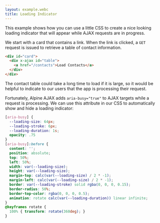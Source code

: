 ```yaml
---
layout: example.webc
title: Loading Indicator
---
```


This example shows how you can use a little CSS to create a nice looking loading indicator that will appear while AJAX requests are in progress.

We start with a card that contains a link. When the link is clicked, a `GET` request is issued to retrieve a table of contact information.

```html
<div id="card">
  <div x-ajax id="table">
    <a href="/contacts">Load Contacts</a>
  </div>
</div>
```

The contact table could take a long time to load if it is large, so it would be helpful to indicate to our users that the app is processing their request.

Fortunately, Alpine AJAX adds `aria-busy="true"` to AJAX targets while a request is processing. We can use this attribute in our CSS to automatically show and hide a loading indicator:

```css
[aria-busy] {
  --loading-size: 64px;
  --loading-stroke: 6px;
  --loading-duration: 1s;
  opacity: .75
}
[aria-busy]:before {
  content: '';
  position: absolute;
  top: 50%;
  left: 50%;
  width: var(--loading-size);
  height: var(--loading-size);
  margin-top: calc(var(--loading-size) / 2 * -1);
  margin-left: calc(var(--loading-size) / 2 * -1);
  border: var(--loading-stroke) solid rgba(0, 0, 0, 0.15);
  border-radius: 50%;
  border-top-color: rgba(0, 0, 0, 0.5);
  animation: rotate calc(var(--loading-duration)) linear infinite;
}
@keyframes rotate {
  100% { transform: rotate(360deg); }
}
```

<style>
  [aria-busy] {
    --loading-size: 64px;
    --loading-stroke: 6px;
    --loading-duration: 1s;
    position: relative;
    opacity: .75
  }
  [aria-busy]:before {
    content: '';
    position: absolute;
    top: 50%;
    left: 50%;
    width: var(--loading-size);
    height: var(--loading-size);
    margin-top: calc(var(--loading-size) / 2 * -1);
    margin-left: calc(var(--loading-size) / 2 * -1);
    border: var(--loading-stroke) solid rgba(0, 0, 0, 0.15);
    border-radius: 50%;
    border-top-color: rgba(0, 0, 0, 0.5);
    animation: rotate calc(var(--loading-duration)) linear infinite;
  }
  @keyframes rotate {
    100% { transform: rotate(360deg); }
  }

  #card {
    box-shadow: 0 10px 15px -3px var(--shadow), 0 4px 6px -4px var(--shadow);
    padding: 1rem;
    border-radius: .5rem;
    display: flex;
    justify-content: center;
    align-items: flex-start;
  }

  #table {
    margin-bottom: 0;
    min-height: 164px
  }

</style>


<script>
  document.addEventListener('DOMContentLoaded', () => {
    window.server({
      'GET /dashboard': () => dashboard(),
      'GET /contacts': () => new Promise(resolve => {
        setTimeout(() => resolve(contacts()), 2000)
      }),
    }).get('/dashboard')
  })

  function dashboard() {
    return `<div id="card" x-data>
  <div id="table" x-ajax>
    <a href="/contacts">Load Contacts</a>
  </div>
</div>`
  }

  function contacts(rows) {
    return `<table id="table">
  <thead>
    <tr>
      <th scope="col">Name</th>
      <th scope="col">Email</th>
      <th scope="col">Status</th>
    </tr>
  </thead>
  <tbody>
    <tr>
      <td>Finn</td>
      <td>fmertins@candykingdom.gov</td>
      <td>Active</td>
    </tr>
    <tr>
      <td>Jake</td>
      <td>jake@candykingdom.gov</td>
      <td>Inactive</td>
    </tr>
    <tr>
      <td>BMO</td>
      <td>bmo@moco.com</td>
      <td>Inactive</td>
    </tr>
    <tr>
      <td>Marceline</td>
      <td>marceline@vampirequeen.me</td>
      <td>Active</td>
    </tr>
  </tbody>
</table>`
  }
</script>
